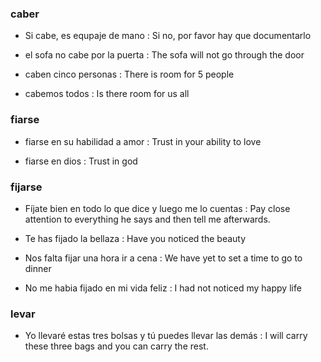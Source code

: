
### caber

 * Si cabe, es equpaje de mano : Si no, por favor hay que documentarlo

 * el sofa no cabe por la puerta : The sofa will not go through the door

 * caben cinco personas : There is room for 5 people

 * cabemos todos : Is there room for us all

### fiarse

 * fiarse en su habilidad a amor : Trust in your ability to love

 * fiarse en dios : Trust in god

### fijarse

 * Fíjate bien en todo lo que dice y luego me lo cuentas : Pay close attention to everything he says and then tell me afterwards.

 * Te has fijado la bellaza : Have you noticed the beauty

 * Nos falta fijar una hora ir a cena : We have yet to set a time to go to dinner

 * No me habia fijado en mi vida feliz : I had not noticed my happy life

 ### levar

 * Yo llevaré estas tres bolsas y tú puedes llevar las demás : I will carry these three bags and you can carry the rest.
